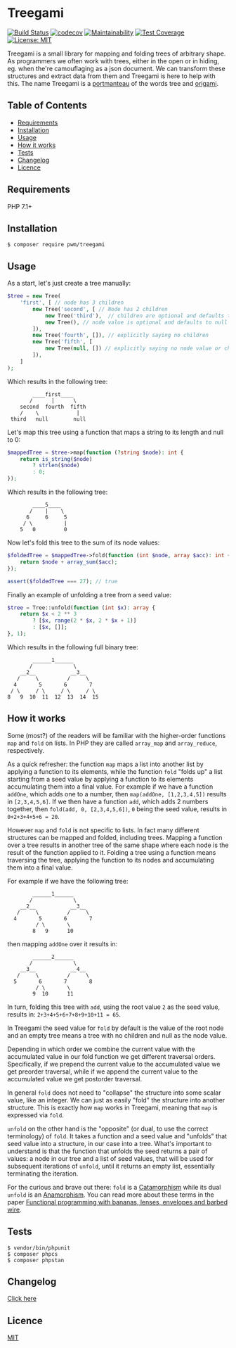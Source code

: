 # Treegami

[![Build Status](https://travis-ci.org/pwm/treegami.svg?branch=master)](https://travis-ci.org/pwm/treegami)
[![codecov](https://codecov.io/gh/pwm/treegami/branch/master/graph/badge.svg)](https://codecov.io/gh/pwm/treegami)
[![Maintainability](https://api.codeclimate.com/v1/badges/25356a7f11c642ee8ac5/maintainability)](https://codeclimate.com/github/pwm/treegami/maintainability)
[![Test Coverage](https://api.codeclimate.com/v1/badges/25356a7f11c642ee8ac5/test_coverage)](https://codeclimate.com/github/pwm/treegami/test_coverage)
[![License: MIT](https://img.shields.io/badge/License-MIT-yellow.svg)](https://opensource.org/licenses/MIT)

Treegami is a small library for mapping and folding trees of arbitrary shape. As programmers we often work with trees, either in the open or in hiding, eg. when the're camouflaging as a json document. We can transform these structures and extract data from them and Treegami is here to help with this. The name Treegami is a [portmanteau](https://en.wikipedia.org/wiki/Portmanteau) of the words tree and [origami](https://en.wikipedia.org/wiki/Origami).


## Table of Contents

* [Requirements](#requirements)
* [Installation](#installation)
* [Usage](#usage)
* [How it works](#how-it-works)
* [Tests](#tests)
* [Changelog](#changelog)
* [Licence](#licence)

## Requirements

PHP 7.1+

## Installation

    $ composer require pwm/treegami

## Usage

As a start, let's just create a tree manually:

```php
$tree = new Tree(
    'first', [ // node has 3 children
        new Tree('second', [ // Node has 2 children
            new Tree('third'),  // children are optional and defaults to []
            new Tree(), // node value is optional and defaults to null
        ]),
        new Tree('fourth', []), // explicitly saying no children
        new Tree('fifth', [
            new Tree(null, []) // explicitly saying no node value or children
        ]),
    ]
);
```

Which results in the following tree:

```
        ____first____
       /      |      \
    second  fourth  fifth
    /    \            |
 third   null        null
```

Let's map this tree using a function that maps a string to its length and null to 0:

```php
$mappedTree = $tree->map(function (?string $node): int {
    return is_string($node)
        ? strlen($node)
        : 0;
});
```

Which results in the following tree:

```
        ____5____
       /    |    \
      6     6     5
     / \          |
    5   0         0
```

Now let's fold this tree to the sum of its node values:

```php
$foldedTree = $mappedTree->fold(function (int $node, array $acc): int {
    return $node + array_sum($acc);
});

assert($foldedTree === 27); // true
```

Finally an example of unfolding a tree from a seed value:

```php
$tree = Tree::unfold(function (int $x): array {
    return $x < 2 ** 3
        ? [$x, range(2 * $x, 2 * $x + 1)]
        : [$x, []];
}, 1);
```

Which results in the following full binary tree:

```
        ______1______
       /             \
    __2__           __3__
   /     \         /     \
  4       5       6       7
 / \     / \     / \     / \
8   9  10  11  12  13  14  15
```
 
## How it works

Some (most?) of the readers will be familiar with the higher-order functions `map` and `fold` on lists. In PHP they are called `array_map` and `array_reduce`, respectively.

As a quick refresher: the function `map` maps a list into another list by applying a function to its elements, while the function `fold` "folds up" a list starting from a seed value by applying a function to its elements accumulating them into a final value. For example if we have a function  `addOne`, which adds one to a number, then `map(addOne, [1,2,3,4,5])` results in `[2,3,4,5,6]`. If we then have a function `add`, which adds 2 numbers together, then `fold(add, 0, [2,3,4,5,6])`, `0` being the seed value, results in `0+2+3+4+5+6 = 20`.

However `map` and `fold` is not specific to lists. In fact many different structures can be mapped and folded, including trees. Mapping a function over a tree results in another tree of the same shape where each node is the result of the function applied to it. Folding a tree using a function means traversing the tree, applying the function to its nodes and accumulating them into a final value.

For example if we have the following tree:

```
        ______1______
       /             \
    __2__           __3__
   /     \         /     \
  4       5       6       7
         / \       \
        8   9      10
```
then mapping `addOne` over it results in:

```
        ______2______
       /             \
    __3__           __4__
   /     \         /     \
  5       6       7       8
         / \       \
        9  10      11
```
In turn, folding this tree with `add`, using the root value `2` as the seed value, results in: `2+3+4+5+6+7+8+9+10+11 = 65`.

In Treegami the seed value for `fold` by default is the value of the root node and an empty tree means a tree with no children and null as the node value.

Depending in which order we combine the current value with the accumulated value in our fold function we get different traversal orders. Specifically, if we prepend the current value to the accumulated value we get preorder traversal, while if we append the current value to the accumulated value we get postorder traversal.

In general `fold` does not need to "collapse" the structure into some scalar value, like an integer. We can just as easily "fold" the structure into another structure. This is exactly how `map` works in Treegami, meaning that `map` is expressed via `fold`.

`unfold` on the other hand is the "opposite" (or dual, to use the correct terminology) of `fold`. It takes a function and a seed value and "unfolds" that seed value into a structure, in our case into a tree. What's important to understand is that the function that unfolds the seed returns a pair of values: a node in our tree and a list of seed values, that will be used for subsequent iterations of `unfold`, until it returns an empty list, essentially terminating the iteration.

For the curious and brave out there: `fold` is a [Catamorphism](https://en.wikipedia.org/wiki/Catamorphism) while its dual `unfold` is an [Anamorphism](https://en.wikipedia.org/wiki/Anamorphism). You can read more about these terms in the paper [Functional programming with bananas, lenses, envelopes and barbed wire](https://maartenfokkinga.github.io/utwente/mmf91m.pdf).

## Tests

	$ vendor/bin/phpunit
	$ composer phpcs
	$ composer phpstan

## Changelog

[Click here](changelog.md)

## Licence

[MIT](LICENSE)
